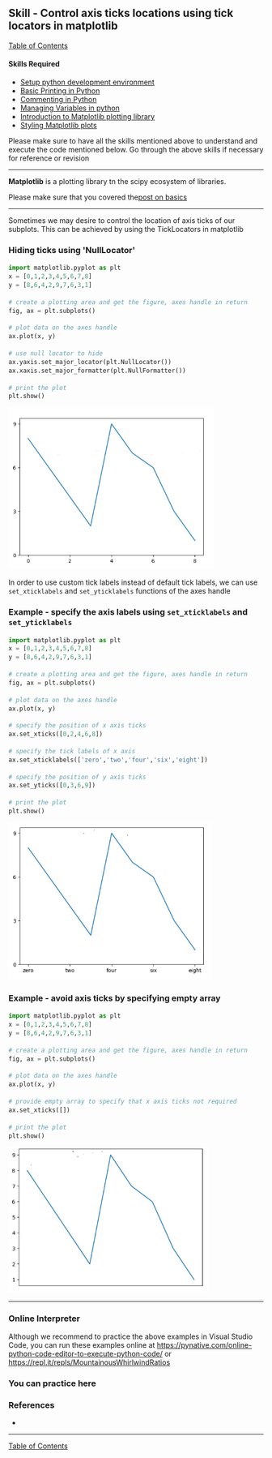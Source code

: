 ## Skill - Control axis ticks locations using tick locators in matplotlib
[Table of Contents](https://nagasudhir.blogspot.com/2020/04/taming-python-table-of-contents.html)
#### Skills Required
* [Setup python development environment](https://nagasudhir.blogspot.com/2020/04/setup-python-development-environment_14.html)
* [Basic Printing in Python](https://nagasudhir.blogspot.com/2020/04/basic-printing-in-python.html)
* [Commenting in Python](https://nagasudhir.blogspot.com/2020/04/comments-in-python.html)
* [Managing Variables in python](https://nagasudhir.blogspot.com/2020/04/managing-variables-in-python.html)
* [Introduction to Matplotlib plotting library](https://nagasudhir.blogspot.com/2020/05/intro-to-matplotlib.html)
* [Styling Matplotlib plots](https://nagasudhir.blogspot.com/2020/05/styling-matplotlib-plots.html)

Please make sure to have all the skills mentioned above to understand and execute the code mentioned below. Go through the above skills if necessary for reference or revision

<hr/>

**Matplotlib** is a plotting library tn the scipy ecosystem of libraries.

Please make sure that you covered the[post on basics](https://nagasudhir.blogspot.com/2020/05/intro-to-matplotlib.html)
<hr/>

Sometimes we may desire to control the location of axis ticks of our subplots. This can be achieved by using the TickLocators in matplotlib

### Hiding ticks using 'NullLocator'
```python
import matplotlib.pyplot as plt
x = [0,1,2,3,4,5,6,7,8]
y = [8,6,4,2,9,7,6,3,1]

# create a plotting area and get the figure, axes handle in return
fig, ax = plt.subplots()

# plot data on the axes handle
ax.plot(x, y)

# use null locator to hide 
ax.yaxis.set_major_locator(plt.NullLocator())
ax.xaxis.set_major_formatter(plt.NullFormatter())

# print the plot
plt.show()
```
![matlpotlib_axis_ticks_demo](https://github.com/nagasudhirpulla/taming_python/blob/master/blog/skills/assets/img/matlpotlib_axis_ticks_demo.png)

In order to use custom tick labels instead of default tick labels, we can use `set_xticklabels` and `set_yticklabels` functions of the axes handle

### Example - specify the axis labels using `set_xticklabels` and `set_yticklabels`
```python
import matplotlib.pyplot as plt
x = [0,1,2,3,4,5,6,7,8]
y = [8,6,4,2,9,7,6,3,1]

# create a plotting area and get the figure, axes handle in return
fig, ax = plt.subplots()

# plot data on the axes handle
ax.plot(x, y)

# specify the position of x axis ticks
ax.set_xticks([0,2,4,6,8])

# specify the tick labels of x axis
ax.set_xticklabels(['zero','two','four','six','eight'])

# specify the position of y axis ticks
ax.set_yticks([0,3,6,9])

# print the plot
plt.show()
```
![matlpotlib_axis_tick_labels_demo](https://github.com/nagasudhirpulla/taming_python/raw/master/blog/skills/assets/img/matlpotlib_axis_tick_labels_demo.png)

### Example - avoid axis ticks by specifying empty array
```python
import matplotlib.pyplot as plt
x = [0,1,2,3,4,5,6,7,8]
y = [8,6,4,2,9,7,6,3,1]

# create a plotting area and get the figure, axes handle in return
fig, ax = plt.subplots()

# plot data on the axes handle
ax.plot(x, y)

# provide empty array to specify that x axis ticks not required
ax.set_xticks([])

# print the plot
plt.show()
```

![matlpotlib_blank_axis_tick_labels_demo](https://github.com/nagasudhirpulla/taming_python/raw/master/blog/skills/assets/img/matlpotlib_blank_axis_tick_labels_demo.png)

<hr/>

### Online Interpreter
Although we recommend to practice the above examples in Visual Studio Code, you can run these examples online at https://pynative.com/online-python-code-editor-to-execute-python-code/ or https://repl.it/repls/MountainousWhirlwindRatios

### You can practice here


### References
* 

<hr/>

[Table of Contents](https://nagasudhir.blogspot.com/2020/04/taming-python-table-of-contents.html)



<!--stackedit_data:
eyJwcm9wZXJ0aWVzIjoidGl0bGU6IENvbnRyb2xsaW5nIHRpY2
sgbG9jYXRpb25zIHVzaW5nIE1hdHBsb3RsaWIgVGlja0xvY2F0
b3JcbmF1dGhvcjogTmFnYXN1ZGhpciBQdWxsYVxudGFnczogJ3
B5dGhvbiwgbGVhcm5pbmcsIHR1dG9yaWFsLCB0YW1pbmdfcHl0
aG9uX3NraWxsJ1xuY2F0ZWdvcmllczogdGFtaW5nX3B5dGhvbl
9za2lsbFxuZGF0ZTogJzIwMjAtMDUtMTcnXG4iLCJoaXN0b3J5
IjpbNTc1MTQwMTc2LDIwNjUyMDY1MjEsMTM2MTA4ODc0MF19
-->
